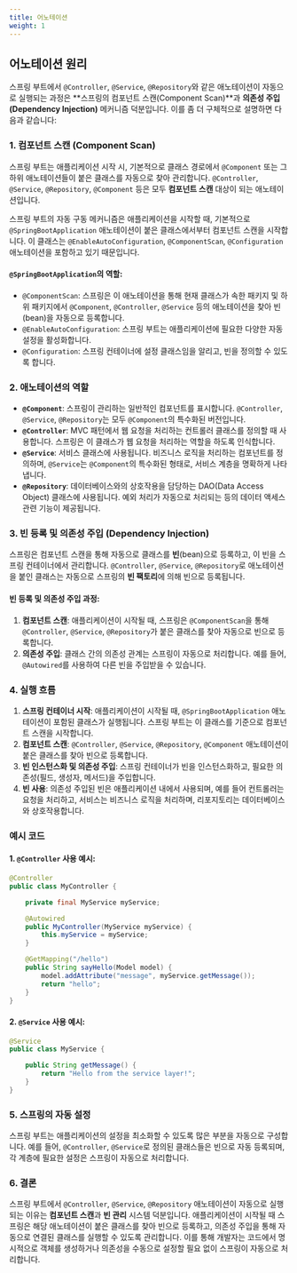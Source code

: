 ```yaml
---
title: 어노테이션
weight: 1
---
```

## 어노테이션 원리
스프링 부트에서 `@Controller`, `@Service`, `@Repository`와 같은 애노테이션이 자동으로 실행되는 과정은 **스프링의 컴포넌트 스캔(Component Scan)**과 **의존성 주입(Dependency Injection)** 메커니즘 덕분입니다. 이를 좀 더 구체적으로 설명하면 다음과 같습니다:
### 1. **컴포넌트 스캔 (Component Scan)**

스프링 부트는 애플리케이션 시작 시, 기본적으로 클래스 경로에서 `@Component` 또는 그 하위 애노테이션들이 붙은 클래스를 자동으로 찾아 관리합니다. `@Controller`, `@Service`, `@Repository`, `@Component` 등은 모두 **컴포넌트 스캔** 대상이 되는 애노테이션입니다. 

스프링 부트의 자동 구동 메커니즘은 애플리케이션을 시작할 때, 기본적으로 `@SpringBootApplication` 애노테이션이 붙은 클래스에서부터 컴포넌트 스캔을 시작합니다. 이 클래스는 `@EnableAutoConfiguration`, `@ComponentScan`, `@Configuration` 애노테이션을 포함하고 있기 때문입니다.

#### `@SpringBootApplication`의 역할:
- `@ComponentScan`: 스프링은 이 애노테이션을 통해 현재 클래스가 속한 패키지 및 하위 패키지에서 `@Component`, `@Controller`, `@Service` 등의 애노테이션을 찾아 빈(bean)을 자동으로 등록합니다.
- `@EnableAutoConfiguration`: 스프링 부트는 애플리케이션에 필요한 다양한 자동 설정을 활성화합니다.
- `@Configuration`: 스프링 컨테이너에 설정 클래스임을 알리고, 빈을 정의할 수 있도록 합니다.

### 2. **애노테이션의 역할**
- **`@Component`**: 스프링이 관리하는 일반적인 컴포넌트를 표시합니다. `@Controller`, `@Service`, `@Repository`는 모두 `@Component`의 특수화된 버전입니다.
- **`@Controller`**: MVC 패턴에서 웹 요청을 처리하는 컨트롤러 클래스를 정의할 때 사용합니다. 스프링은 이 클래스가 웹 요청을 처리하는 역할을 하도록 인식합니다.
- **`@Service`**: 서비스 클래스에 사용됩니다. 비즈니스 로직을 처리하는 컴포넌트를 정의하며, `@Service`는 `@Component`의 특수화된 형태로, 서비스 계층을 명확하게 나타냅니다.
- **`@Repository`**: 데이터베이스와의 상호작용을 담당하는 DAO(Data Access Object) 클래스에 사용됩니다. 예외 처리가 자동으로 처리되는 등의 데이터 액세스 관련 기능이 제공됩니다.

### 3. **빈 등록 및 의존성 주입 (Dependency Injection)**

스프링은 컴포넌트 스캔을 통해 자동으로 클래스를 **빈**(bean)으로 등록하고, 이 빈을 스프링 컨테이너에서 관리합니다. `@Controller`, `@Service`, `@Repository`로 애노테이션을 붙인 클래스는 자동으로 스프링의 **빈 팩토리**에 의해 빈으로 등록됩니다.

#### 빈 등록 및 의존성 주입 과정:
1. **컴포넌트 스캔**: 애플리케이션이 시작될 때, 스프링은 `@ComponentScan`을 통해 `@Controller`, `@Service`, `@Repository`가 붙은 클래스를 찾아 자동으로 빈으로 등록합니다.
2. **의존성 주입**: 클래스 간의 의존성 관계는 스프링이 자동으로 처리합니다. 예를 들어, `@Autowired`를 사용하여 다른 빈을 주입받을 수 있습니다.

### 4. **실행 흐름**

1. **스프링 컨테이너 시작**: 애플리케이션이 시작될 때, `@SpringBootApplication` 애노테이션이 포함된 클래스가 실행됩니다. 스프링 부트는 이 클래스를 기준으로 컴포넌트 스캔을 시작합니다.
2. **컴포넌트 스캔**: `@Controller`, `@Service`, `@Repository`, `@Component` 애노테이션이 붙은 클래스를 찾아 빈으로 등록합니다.
3. **빈 인스턴스화 및 의존성 주입**: 스프링 컨테이너가 빈을 인스턴스화하고, 필요한 의존성(필드, 생성자, 메서드)을 주입합니다.
4. **빈 사용**: 의존성 주입된 빈은 애플리케이션 내에서 사용되며, 예를 들어 컨트롤러는 요청을 처리하고, 서비스는 비즈니스 로직을 처리하며, 리포지토리는 데이터베이스와 상호작용합니다.

### 예시 코드

#### 1. `@Controller` 사용 예시:
```java
@Controller
public class MyController {

    private final MyService myService;

    @Autowired
    public MyController(MyService myService) {
        this.myService = myService;
    }

    @GetMapping("/hello")
    public String sayHello(Model model) {
        model.addAttribute("message", myService.getMessage());
        return "hello";
    }
}
```

#### 2. `@Service` 사용 예시:
```java
@Service
public class MyService {

    public String getMessage() {
        return "Hello from the service layer!";
    }
}
```

### 5. **스프링의 자동 설정**
스프링 부트는 애플리케이션의 설정을 최소화할 수 있도록 많은 부분을 자동으로 구성합니다. 예를 들어, `@Controller`, `@Service`로 정의된 클래스들은 빈으로 자동 등록되며, 각 계층에 필요한 설정은 스프링이 자동으로 처리합니다.

### 6. **결론**
스프링 부트에서 `@Controller`, `@Service`, `@Repository` 애노테이션이 자동으로 실행되는 이유는 **컴포넌트 스캔**과 **빈 관리** 시스템 덕분입니다. 애플리케이션이 시작될 때 스프링은 해당 애노테이션이 붙은 클래스를 찾아 빈으로 등록하고, 의존성 주입을 통해 자동으로 연결된 클래스를 실행할 수 있도록 관리합니다. 이를 통해 개발자는 코드에서 명시적으로 객체를 생성하거나 의존성을 수동으로 설정할 필요 없이 스프링이 자동으로 처리합니다.